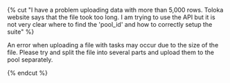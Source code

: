 {% cut "I have a problem uploading data with more than 5,000 rows. Toloka website says that the file took too long. I am trying to use the API but it is not very clear where to find the 'pool_id' and how to correctly setup the suite" %}

An error when uploading a file with tasks may occur due to the size of the file. Please try and split the file into several parts and upload them to the pool separately.

{% endcut %}